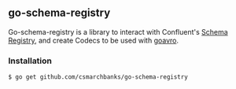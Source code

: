 ## go-schema-registry

Go-schema-registry is a library to interact with Confluent's [Schema Registry](http://docs.confluent.io/current/schema-registry/docs/index.html), and create Codecs to be used with [goavro](https://github.com/karrick/goavro). 

### Installation

`$ go get github.com/csmarchbanks/go-schema-registry`

